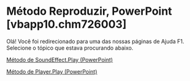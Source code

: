 
# Método Reproduzir, PowerPoint [vbapp10.chm726003]

Olá! Você foi redirecionado para uma das nossas páginas de Ajuda F1. Selecione o tópico que estava procurando abaixo.

[Método de SoundEffect.Play (PowerPoint)](http://msdn.microsoft.com/library/d0f598cb-2c3c-936b-42a2-326ead1e995b%28Office.15%29.aspx)

[Método de Player.Play (PowerPoint)](http://msdn.microsoft.com/library/784de3da-846e-fb9d-bc14-6ba453904d30%28Office.15%29.aspx)

